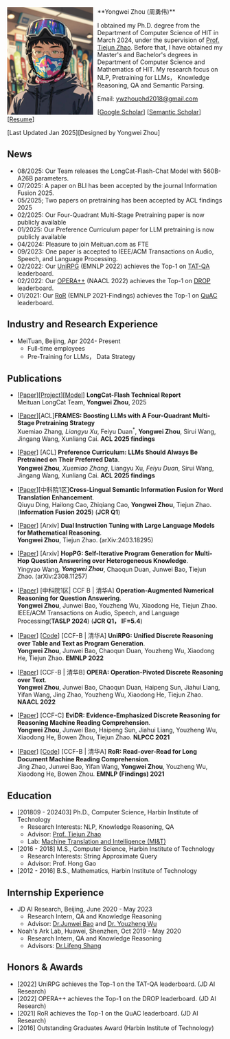 <img align="left" src="ywzhou.jpg" width=200 height=250 alt="a photo" style="padding-right:10px">
**Yongwei Zhou (周勇伟)**  

I obtained my Ph.D. degree from the Department of Computer Science of HIT in March 2024, under the supervision of [Prof. Tiejun Zhao](http://homepage.hit.edu.cn/zhaotiejun?lang=zh). 
Before that, I have obtained my Master's and Bachelor's degrees in Department of Computer Science and Mathematics of HIT. My research focus on NLP, Pretraining for LLMs， Knowledge Reasoning, QA and Semantic Parsing. 

Email: ywzhouphd2018@gmail.com  

[[Google Scholar](https://scholar.google.com/citations?user=9uGWNycAAAAJ&hl=zh-CN)]  [[Semantic Scholar](https://www.semanticscholar.org/author/Yongwei-Zhou/2145494002)] [[Resume]()]

[Last Updated Jan 2025][Designed by Yongwei Zhou]

## News
- 08/2025: Our Team releases the LongCat-Flash-Chat Model with 560B-A26B parameters.
- 07/2025: A paper on BLI has been accepted by the journal Information Fusion 2025.
- 05/2025; Two papers on pretraining has been accepted by ACL findings 2025
- 02/2025:  Our Four-Quadrant Multi-Stage Pretraining paper is now publicly available
- 01/2025: Our Preference Curriculum paper for LLM pretraining is now publicly available
- 04/2024: Pleasure to join Meituan.com as FTE
- 09/2023: One paper is accepted to IEEE/ACM Transactions on Audio, Speech, and Language Processing.
- 02/2022: Our [UniRPG](https://arxiv.org/pdf/2210.08249.pdf) (EMNLP 2022) achieves the Top-1 on [TAT-QA](https://nextplusplus.github.io/TAT-QA/) leaderboard.
- 02/2022: Our [OPERA++](https://aclanthology.org/2022.naacl-main.119.pdf) (NAACL 2022) achieves the Top-1 on [DROP](https://leaderboard.allenai.org/drop/submissions/public) leaderboard.
- 01/2021: Our [RoR](https://aclanthology.org/2021.findings-emnlp.160.pdf) (EMNLP 2021-Findings) achieves the Top-1 on [QuAC](https://quac.ai/) leaderboard.


## Industry and Research Experience
- MeiTuan, Beijing, Apr 2024- Present
  - Full-time employees
  - Pre-Training for LLMs， Data Strategy


## Publications
<!-- #### For full publication list, please check [publication page](publications.md). -->
- [[Paper](https://github.com/meituan-longcat/LongCat-Flash-Chat/blob/main/tech_report.pdf)][[Project](https://github.com/meituan-longcat/LongCat-Flash-Chat)][[Model](https://huggingface.co/meituan-longcat/LongCat-Flash-Chat)] **LongCat-Flash Technical Report**  
  Meituan LongCat Team, **Yongwei Zhou**, 2025

- [[Paper](https://arxiv.org/abs/2502.05551)][ACL]**FRAMES: Boosting LLMs with A Four-Quadrant Multi-Stage Pretraining Strategy**  
   Xuemiao Zhang<sup>*</sup>, Liangyu Xu<sup>*</sup>, Feiyu Duan<sup>*</sup>,  **Yongwei Zhou**, Sirui Wang, Jingang Wang, Xunliang Cai. **ACL 2025 findings**

- [[Paper](https://arxiv.org/pdf/2501.13126)] [ACL] **Preference Curriculum: LLMs Should Always Be Pretrained on Their Preferred Data**.  
**Yongwei Zhou**<sup>*</sup>, Xuemiao Zhang<sup>*</sup>, Liangyu Xu<sup>*</sup>, Feiyu Duan<sup>*</sup>,  Sirui Wang, Jingang Wang, Xunliang Cai. **ACL 2025 findings**

- [[Paper](https://www.sciencedirect.com/science/article/pii/S1566253525005652)][中科院1区]**Cross-Lingual Semantic Information Fusion for Word Translation Enhancement**.  
  Qiuyu Ding, Hailong Cao, Zhiqiang Cao, **Yongwei Zhou**, Tiejun Zhao. (**Information Fusion 2025**)  (**JCR Q1**) 

- [[Paper](https://arxiv.org/pdf/2308.11257.pdf)] [Arxiv] **Dual Instruction Tuning with Large Language Models for Mathematical Reasoning**.  
**Yongwei Zhou**, Tiejun Zhao. (arXiv:2403.18295)

- [[Paper](https://arxiv.org/pdf/2308.11257.pdf)] [Arxiv] **HopPG: Self-Iterative Program Generation for Multi-Hop Question Answering over Heterogeneous Knowledge**.  
Yingyao Wang<sup>*</sup>, **Yongwei Zhou**<sup>*</sup>, Chaoqun Duan, Junwei Bao, Tiejun Zhao. (arXiv:2308.11257)

- [[Paper](https://ieeexplore.ieee.org/document/10254290)] [中科院1区| CCF B | 清华A] **Operation-Augmented Numerical Reasoning for Question Answering**.  
**Yongwei Zhou**, Junwei Bao, Youzheng Wu, Xiaodong He, Tiejun Zhao.  
IEEE/ACM Transactions on Audio, Speech, and Language Processing(**TASLP 2024**) (**JCR Q1， IF=5.4**)

- [[Paper](https://arxiv.org/pdf/2210.08249.pdf)] [[Code](https://github.com/JD-AI-Research-NLP/UniRPG)] [CCF-B | 清华A] **UniRPG: Unified Discrete Reasoning over Table and Text as Program Generation**.  
**Yongwei Zhou**, Junwei Bao, Chaoqun Duan, Youzheng Wu, Xiaodong He, Tiejun Zhao. **EMNLP 2022**
  
- [[Paper](https://aclanthology.org/2022.naacl-main.119.pdf)] [CCF-B | 清华B] **OPERA: Operation-Pivoted Discrete Reasoning over Text**.  
**Yongwei Zhou**, Junwei Bao, Chaoqun Duan, Haipeng Sun, Jiahui Liang, Yifan Wang, Jing Zhao, Youzheng Wu, Xiaodong He, Tiejun Zhao. **NAACL 2022**

- [[Paper](https://arxiv.org/abs/2108.07994)] [CCF-C] **EviDR: Evidence-Emphasized Discrete Reasoning for Reasoning Machine Reading Comprehension**.  
**Yongwei Zhou**, Junwei Bao, Haipeng Sun, Jiahui Liang, Youzheng Wu, Xiaodong He, Bowen Zhou, Tiejun Zhao. **NLPCC 2021**

- [[Paper](https://aclanthology.org/2021.findings-emnlp.160.pdf)] [[Code](https://github.com/JD-AI-Research-NLP/RoR)] [CCF-B | 清华A] **RoR: Read-over-Read for Long Document Machine Reading Comprehension**.  
Jing Zhao, Junwei Bao, Yifan Wang, **Yongwei Zhou**, Youzheng Wu, Xiaodong He, Bowen Zhou. **EMNLP (Findings) 2021**


## Education
- [201809 - 202403] Ph.D., Computer Science, Harbin Institute of Technology
  - Research Interests: NLP, Knowledge Reasoning, QA
  - Advisor: [Prof. Tiejun Zhao](http://homepage.hit.edu.cn/zhaotiejun?lang=zh)
  - Lab: [Machine Translation and Intelligence (MI&T)](https://mitlab.hit.edu.cn)
- [2016 - 2018] M.S., Computer Science, Harbin Institute of Technology 
  - Research Interests: String Approximate Query
  - Advisor: Prof. Hong Gao
- [2012 - 2016] B.S., Mathematics, Harbin Institute of Technology 

## Internship Experience
- JD AI Research, Beijing, June 2020 - May 2023 
  - Research Intern, QA and Knowledge Reasoning
  - Advisor: [Dr.Junwei Bao](https://scholar.google.com/citations?user=hcRREnsAAAAJ&hl=zh-CN) and [Dr. Youzheng Wu](https://scholar.google.com/citations?user=fWrjVnQAAAAJ&hl=zh-CN)
- Noah's Ark Lab, Huawei, Shenzhen, Oct 2019 - May 2020
  - Research Intern, QA and Knowledge Reasoning
  - Advisors: [Dr.Lifeng Shang](https://scholar.google.com/citations?user=jMQIjYoAAAAJ&hl=zh-CN&oi=ao)


## Honors & Awards 
- [2022] UniRPG achieves the Top-1 on the TAT-QA leaderboard. (JD AI Research)
- [2022] OPERA++ achieves the Top-1 on the DROP leaderboard. (JD AI Research)
- [2021] RoR achieves the Top-1 on the QuAC leaderboard. (JD AI Research)
- [2016] Outstanding Graduates Award (Harbin Institute of Technology)

<script type='text/javascript' id='clustrmaps' src='//cdn.clustrmaps.com/map_v2.js?cl=ffffff&w=300&t=n&d=k7Aw82F2UiFRVPw886PBL64FwrAsD_S8Rs-oddzxvz0'></script>

